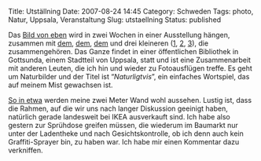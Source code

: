 Title: Utställning
Date: 2007-08-24 14:45
Category: Schweden
Tags: photo, Natur, Uppsala, Veranstaltung
Slug: utstaellning
Status: published

Das [Bild von eben](http://www.fiket.de/2007/08/24/kvaellstur/) wird in
zwei Wochen in einer Ausstellung hängen, zusammen mit
[dem](http://www.fiket.de/2006/09/26/flugsvamp/),
[dem](http://thomasmarquart.net/gallery/GrytApr07/91.html),
[dem](http://thomasmarquart.net/gallery/Summer2007/42.html) und drei
kleineren ([1](http://www.fiket.de/2007/05/13/solnedgang/),
[2](http://www.fiket.de/2007/05/11/vatten/),
[3](http://www.fiket.de/2007/06/02/bloett-och-torrt/)), die
zusammengehören. Das Ganze findet in einer öffentlichen Bibliothek in
Gottsunda, einem Stadtteil von Uppsala, statt und ist eine
Zusammenarbeit mit anderen Leuten, die ich hin und wieder zu
Fotoausflügen treffe. Es geht um Naturbilder und der Titel ist
“*Naturligtvis*”, ein einfaches Wortspiel, das auf meinem Mist gewachsen
ist.

[So in etwa](/pic/layout.png) werden meine zwei Meter
Wand wohl aussehen. Lustig ist, dass die Rahmen, auf die wir uns nach
langer Diskussion geeinigt haben, natürlich gerade landesweit bei IKEA
ausverkauft sind. Ich habe also gestern zur Sprühdose greifen müssen,
die wiederum im Baumarkt nur unter der Ladentheke und nach
Gesichtskontrolle, ob ich denn auch kein Graffiti-Sprayer bin, zu haben
war. Ich habe mir einen Kommentar dazu verkniffen.

